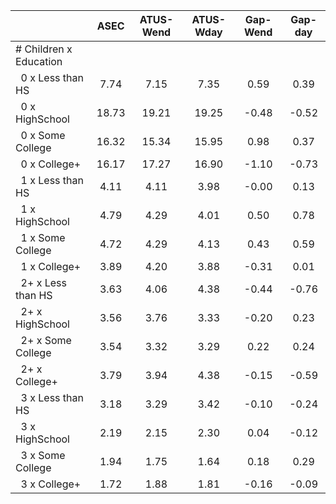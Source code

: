 
|                      |         ASEC |    ATUS-Wend |    ATUS-Wday |     Gap-Wend |      Gap-day |
| -------------------- | :----------: | :----------: | :----------: | :----------: | :----------: |
| # Children x Education |              |              |              |              |              |
| &nbsp;&nbsp;0 x Less than HS |         7.74 |         7.15 |         7.35 |         0.59 |         0.39 |
| &nbsp;&nbsp;0 x HighSchool |        18.73 |        19.21 |        19.25 |        -0.48 |        -0.52 |
| &nbsp;&nbsp;0 x Some College |        16.32 |        15.34 |        15.95 |         0.98 |         0.37 |
| &nbsp;&nbsp;0 x College+ |        16.17 |        17.27 |        16.90 |        -1.10 |        -0.73 |
| &nbsp;&nbsp;1 x Less than HS |         4.11 |         4.11 |         3.98 |        -0.00 |         0.13 |
| &nbsp;&nbsp;1 x HighSchool |         4.79 |         4.29 |         4.01 |         0.50 |         0.78 |
| &nbsp;&nbsp;1 x Some College |         4.72 |         4.29 |         4.13 |         0.43 |         0.59 |
| &nbsp;&nbsp;1 x College+ |         3.89 |         4.20 |         3.88 |        -0.31 |         0.01 |
| &nbsp;&nbsp;2+ x Less than HS |         3.63 |         4.06 |         4.38 |        -0.44 |        -0.76 |
| &nbsp;&nbsp;2+ x HighSchool |         3.56 |         3.76 |         3.33 |        -0.20 |         0.23 |
| &nbsp;&nbsp;2+ x Some College |         3.54 |         3.32 |         3.29 |         0.22 |         0.24 |
| &nbsp;&nbsp;2+ x College+ |         3.79 |         3.94 |         4.38 |        -0.15 |        -0.59 |
| &nbsp;&nbsp;3 x Less than HS |         3.18 |         3.29 |         3.42 |        -0.10 |        -0.24 |
| &nbsp;&nbsp;3 x HighSchool |         2.19 |         2.15 |         2.30 |         0.04 |        -0.12 |
| &nbsp;&nbsp;3 x Some College |         1.94 |         1.75 |         1.64 |         0.18 |         0.29 |
| &nbsp;&nbsp;3 x College+ |         1.72 |         1.88 |         1.81 |        -0.16 |        -0.09 |

